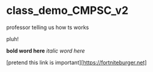 # class_demo_CMPSC_v2
professor telling us how ts works

pluh!

**bold word here** *italic word here*

[pretend this link is important][https://fortniteburger.net]
